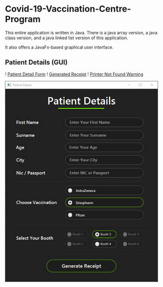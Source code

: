 # Covid-19-Vaccination-Centre-Program
This entire application is written in Java. There is a java array version, a java class version, and a java linked list version of this application.

It also offers a JavaFx-based graphical user interface.

## Patient Details (GUI)

! [Patient Detail Form](JavaFx1.PNG)
! [Generated Receipt](JavaFx2.PNG)
! [Printer Not Found Warning](JavaFx3.PNG)

<img src="JavaFx1.PNG">